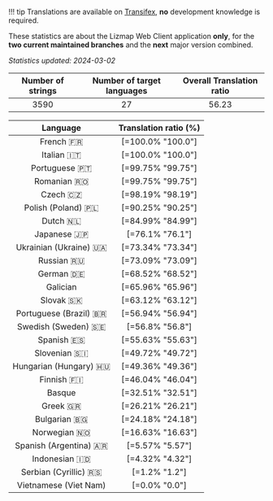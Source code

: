 <!--
DO NOT EDIT THIS FILE DIRECTLY.
It is generated automatically by transifex_stats.py in the scripts folder.
-->

!!! tip
    Translations are available on [Transifex](https://www.transifex.com/3liz-1/lizmap-locales/), **no** development
    knowledge is required.

These statistics are about the Lizmap Web Client application **only**, for the **two current
maintained branches** and the **next** major version combined.

*Statistics updated: 2024-03-02*

| Number of strings | Number of target languages | Overall Translation ratio |
|:-:|:-:|:-:|
3590|27|56.23

| Language | Translation ratio (%) |
|:-:|:-:|
French 🇫🇷 |[=100.0% "100.0"]|
Italian 🇮🇹 |[=100.0% "100.0"]|
Portuguese 🇵🇹 |[=99.75% "99.75"]|
Romanian 🇷🇴 |[=99.75% "99.75"]|
Czech 🇨🇿 |[=98.19% "98.19"]|
Polish (Poland) 🇵🇱 |[=90.25% "90.25"]|
Dutch 🇳🇱 |[=84.99% "84.99"]|
Japanese 🇯🇵 |[=76.1% "76.1"]|
Ukrainian (Ukraine) 🇺🇦 |[=73.34% "73.34"]|
Russian 🇷🇺 |[=73.09% "73.09"]|
German 🇩🇪 |[=68.52% "68.52"]|
Galician  |[=65.96% "65.96"]|
Slovak 🇸🇰 |[=63.12% "63.12"]|
Portuguese (Brazil) 🇧🇷 |[=56.94% "56.94"]|
Swedish (Sweden) 🇸🇪 |[=56.8% "56.8"]|
Spanish 🇪🇸 |[=55.63% "55.63"]|
Slovenian 🇸🇮 |[=49.72% "49.72"]|
Hungarian (Hungary) 🇭🇺 |[=49.36% "49.36"]|
Finnish 🇫🇮 |[=46.04% "46.04"]|
Basque  |[=32.51% "32.51"]|
Greek 🇬🇷 |[=26.21% "26.21"]|
Bulgarian 🇧🇬 |[=24.18% "24.18"]|
Norwegian 🇳🇴 |[=16.63% "16.63"]|
Spanish (Argentina) 🇦🇷 |[=5.57% "5.57"]|
Indonesian 🇮🇩 |[=4.32% "4.32"]|
Serbian (Cyrillic) 🇷🇸 |[=1.2% "1.2"]|
Vietnamese (Viet Nam)  |[=0.0% "0.0"]|

